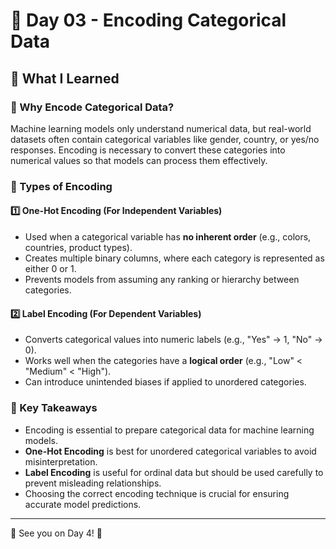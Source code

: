 # 📅 Day 03 - Encoding Categorical Data  

## 📖 What I Learned  

### 🔹 Why Encode Categorical Data?  
Machine learning models only understand numerical data, but real-world datasets often contain categorical variables like gender, country, or yes/no responses. Encoding is necessary to convert these categories into numerical values so that models can process them effectively.  

### 🔹 Types of Encoding  

#### **1️⃣ One-Hot Encoding (For Independent Variables)**  
- Used when a categorical variable has **no inherent order** (e.g., colors, countries, product types).  
- Creates multiple binary columns, where each category is represented as either 0 or 1.  
- Prevents models from assuming any ranking or hierarchy between categories.  

#### **2️⃣ Label Encoding (For Dependent Variables)**  
- Converts categorical values into numeric labels (e.g., "Yes" → 1, "No" → 0).  
- Works well when the categories have a **logical order** (e.g., "Low" < "Medium" < "High").  
- Can introduce unintended biases if applied to unordered categories.  

### 🔹 Key Takeaways  
- Encoding is essential to prepare categorical data for machine learning models.  
- **One-Hot Encoding** is best for unordered categorical variables to avoid misinterpretation.  
- **Label Encoding** is useful for ordinal data but should be used carefully to prevent misleading relationships.  
- Choosing the correct encoding technique is crucial for ensuring accurate model predictions.  

---

🚀 See you on Day 4! 🎯  
